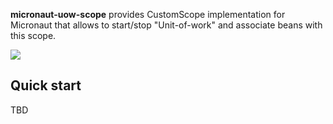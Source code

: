 **micronaut-uow-scope** provides CustomScope implementation for Micronaut that allows to start/stop "Unit-of-work"
and associate beans with this scope.

![](https://github.com/jpragma/micronaut-uow-scope/workflows/build/badge.svg)

## Quick start

TBD